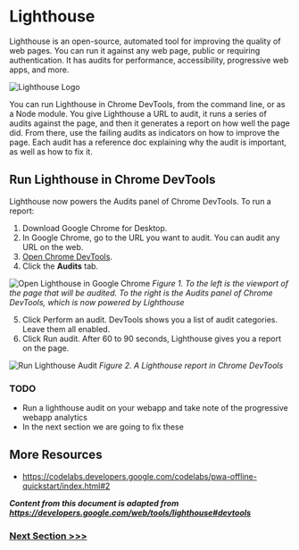 # Lighthouse

Lighthouse is an open-source, automated tool for improving the quality of web pages. You can run it against any web page, public or requiring authentication. It has audits for performance, accessibility, progressive web apps, and more.

![Lighthouse Logo](https://developers.google.com/web/progressive-web-apps/images/pwa-lighthouse.png)

You can run Lighthouse in Chrome DevTools, from the command line, or as a Node module. You give Lighthouse a URL to audit, it runs a series of audits against the page, and then it generates a report on how well the page did. From there, use the failing audits as indicators on how to improve the page. Each audit has a reference doc explaining why the audit is important, as well as how to fix it.

## Run Lighthouse in Chrome DevTools
Lighthouse now powers the Audits panel of Chrome DevTools. To run a report:

1. Download Google Chrome for Desktop.
2. In Google Chrome, go to the URL you want to audit. You can audit any URL on the web.
3. [Open Chrome DevTools](https://developers.google.com/web/tools/chrome-devtools/#open).
4. Click the **Audits** tab.

![Open Lighthouse in Google Chrome](https://developers.google.com/web/tools/lighthouse/images/audits.png)
*Figure 1. To the left is the viewport of the page that will be audited. To the right is the Audits panel of Chrome DevTools, which is now powered by Lighthouse*

5. Click Perform an audit. DevTools shows you a list of audit categories. Leave them all enabled.
6. Click Run audit. After 60 to 90 seconds, Lighthouse gives you a report on the page.

![Run Lighthouse Audit](https://developers.google.com/web/tools/lighthouse/images/cdt-report.png)
*Figure 2. A Lighthouse report in Chrome DevTools*

### TODO
* Run a lighthouse audit on your webapp and take note of the progressive webapp analytics
* In the next section we are going to fix these

## More Resources
* https://codelabs.developers.google.com/codelabs/pwa-offline-quickstart/index.html#2

***Content from this document is adapted from https://developers.google.com/web/tools/lighthouse#devtools***

### [Next Section >>>](../02-serviceworker)